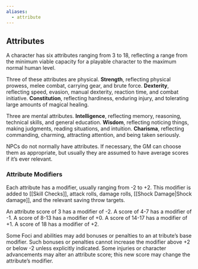 ```yaml
---
aliases:
  - attribute
---
```

## Attributes
A character has six attributes ranging from 3 to 18, reflecting a range from the minimum viable capacity for a playable character to the maximum normal human level. 

Three of these attributes are physical. 
**Strength**, reflecting physical prowess, melee combat, carrying gear, and brute force. 
**Dexterity**, reflecting speed, evasion, manual dexterity, reaction time, and combat initiative. **Constitution**, reflecting hardiness, enduring injury, and tolerating large amounts of magical healing. 

Three are mental attributes. 
**Intelligence**, reflecting memory, reasoning, technical skills, and general education. 
**Wisdom**, reflecting noticing things, making judgments, reading situations, and intuition. 
**Charisma**, reflecting commanding, charming, attracting attention, and being taken seriously. 

NPCs do not normally have attributes. If necessary, the GM can choose them as appropriate, but usually they are assumed to have average scores if it’s ever relevant.
### Attribute Modifiers
Each attribute has a modifier, usually ranging from -2 to +2. This modifier is added to [[Skill Checks]], attack rolls, damage rolls, [[Shock Damage|Shock damage]], and the relevant saving throw targets. 

An attribute score of 3 has a modifier of -2. A score of 4-7 has a modifier of -1. A score of 8-13 has a modifier of +0. A score of 14-17 has a modifier of +1. A score of 18 has a modifier of +2. 

Some Foci and abilities may add bonuses or penalties to an at tribute’s base modifier. Such bonuses or penalties cannot increase the modifier above +2 or below -2 unless explicitly indicated. Some injuries or character advancements may alter an attribute score; this new score may change the attribute’s modifier.